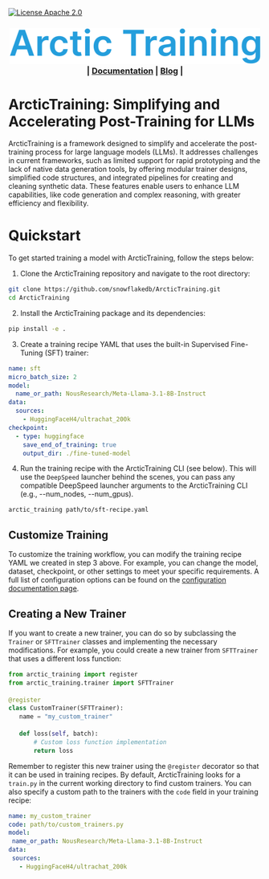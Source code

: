 [![License Apache 2.0](https://badgen.net/badge/license/apache2.0/blue)](https://github.com/snowflakedb/ArcticTraining/blob/main/LICENSE)

<h3 align="center">
  <img src="docs/images/arctic_training_logo.svg" width=500px><br>
  | <a href="https://arctictraining.readthedocs.io/en/latest/"><b>Documentation</b></a> | <a href="https://www.snowflake.com/en/engineering-blog/arctictraining-llm-post-training-framework/"><b>Blog</b></a> |
</h3>

<!--| <a href="#"><b>Discourse</b></a> | -->

# ArcticTraining: Simplifying and Accelerating Post-Training for LLMs

ArcticTraining is a framework designed to simplify and accelerate the post-training process for large language models (LLMs). It addresses challenges in current frameworks, such as limited support for rapid prototyping and the lack of native data generation tools, by offering modular trainer designs, simplified code structures, and integrated pipelines for creating and cleaning synthetic data. These features enable users to enhance LLM capabilities, like code generation and complex reasoning, with greater efficiency and flexibility.

# Quickstart

To get started training a model with ArcticTraining, follow the steps below:

1. Clone the ArcticTraining repository and navigate to the root directory:

```bash
git clone https://github.com/snowflakedb/ArcticTraining.git
cd ArcticTraining
```

2. Install the ArcticTraining package and its dependencies:

```bash
pip install -e .
```

3. Create a training recipe YAML that uses the built-in Supervised Fine-Tuning (SFT) trainer:

```yaml
name: sft
micro_batch_size: 2
model:
  name_or_path: NousResearch/Meta-Llama-3.1-8B-Instruct
data:
  sources:
    - HuggingFaceH4/ultrachat_200k
checkpoint:
  - type: huggingface
    save_end_of_training: true
    output_dir: ./fine-tuned-model
```

4. Run the training recipe with the ArcticTraining CLI (see below). This will use the `DeepSpeed` launcher behind the scenes, you can pass any compatible DeepSpeed launcher arguments to the ArcticTraining CLI (e.g., --num_nodes, --num_gpus).

```bash
arctic_training path/to/sft-recipe.yaml
```

## Customize Training

To customize the training workflow, you can modify the training recipe YAML we
created in step 3 above. For example, you can change the model, dataset,
checkpoint, or other settings to meet your specific requirements. A full list of
configuration options can be found on the [configuration documentation
page](https://arctictraining.readthedocs.io/en/latest/config.html).

## Creating a New Trainer

If you want to create a new trainer, you can do so by subclassing the
``Trainer`` or ``SFTTrainer`` classes and implementing the necessary
modifications. For example, you could create a new trainer from ``SFTTrainer``
that uses a different loss function:

```python
from arctic_training import register
from arctic_training.trainer import SFTTrainer

@register
class CustomTrainer(SFTTrainer):
   name = "my_custom_trainer"

   def loss(self, batch):
       # Custom loss function implementation
       return loss
```

Remember to register this new trainer using the ``@register`` decorator so that
it can be used in training recipes. By default, ArcticTraining looks for a
``train.py`` in the current working directory to find custom trainers. You can
also specify a custom path to the trainers with the ``code`` field in your
training recipe:

```yaml
name: my_custom_trainer
code: path/to/custom_trainers.py
model:
 name_or_path: NousResearch/Meta-Llama-3.1-8B-Instruct
data:
 sources:
   - HuggingFaceH4/ultrachat_200k
```
